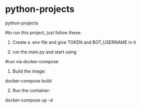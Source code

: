 # python-projects
python-projects

#to run this project, just follow these:

1. Create a .env file and give TOKEN and BOT_USERNAME in it

2. run the main.py and start using

#run via docker-compose

1. Build the image:

docker-compose build

2. Run the container:

docker-compose up -d

